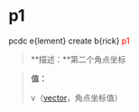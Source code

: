 # p1
pcdc e{lement} create b{rick} <span style='color: red;'>p1</span>
> **描述：**第二个角点坐标

> 
> **值：**
> 
> v（[vector](数据类型/vector/)，角点坐标值）

